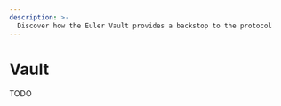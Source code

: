 ```yaml
---
description: >-
  Discover how the Euler Vault provides a backstop to the protocol
---
```


# Vault

TODO